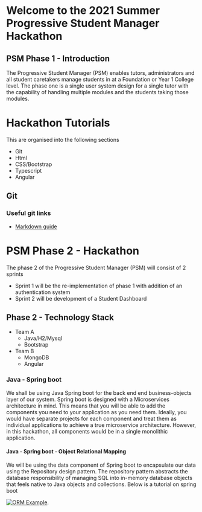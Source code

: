 # Welcome to the 2021 Summer Progressive Student Manager Hackathon

## PSM Phase 1 - Introduction
The Progressive Student Manager (PSM) enables tutors, administrators and all student caretakers manage students in at a Foundation or Year 1 College level.  The phase one is a single user system design for a single tutor with the capability of handling multiple modules and the students taking those modules.

# Hackathon Tutorials
This are organised into the following sections
- Git
- Html
- CSS/Bootstrap
- Typescript
- Angular

## Git
### Useful git links
- [Markdown guide](https://guides.github.com/features/mastering-markdown/)

# PSM Phase 2 - Hackathon
The phase 2 of the Progressive Student Manager (PSM) will consist of 2 sprints
- Sprint 1 will be the re-implementation of phase 1 with addition of an authentication system
- Sprint 2 will be development of a Student Dashboard

## Phase 2 - Technology Stack
- Team A
  - Java/H2/Mysql
  - Bootstrap
- Team B
  - MongoDB
  - Angular

### Java - Spring boot
We shall be using Java Spring boot for the back end end business-objects layer of our system.  Spring boot is designed with a Microservices architecture in mind.  This means that you will be able to add the components you need to your application as you need them.  Ideally, you would have separate projects for each component and treat them as individual applications to achieve a true microservice architecture.  However, in this hackathon, all components would be in a single monolithic application.

#### Java - Spring boot - Object Relational Mapping
We will be using the data component of Spring boot to encapsulate our data using the Repository design pattern.  The repository pattern abstracts the database responsibility of managing SQL into in-memory database objects that feels native to Java objects and collections.  Below is a tutorial on spring boot

[![ORM Example](https://img.youtube.com/vi/f5bdUjEIbrg/0.jpg)](https://www.youtube.com/watch?v=f5bdUjEIbrg).

